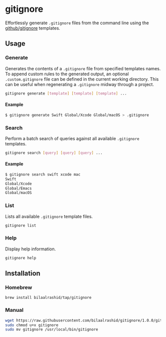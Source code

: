 # gitignore

Effortlessly generate `.gitignore` files from the command line using the [github/gitignore](https://github.com/github/gitignore) templates.

## Usage

### Generate

Generates the contents of a `.gitignore` file from specified templates names. To append custom rules to the generated output, an optional `.custom.gitignore` file can be defined in the current working directory. This can be useful when regenerating a `.gitignore` midway through a project. 

```bash
gitignore generate [template] [template] [template] ...
```

#### Example

```bash
$ gitignore generate Swift Global/Xcode Global/macOS > .gitignore
```

### Search

Perform a batch search of queries against all available `.gitignore` templates.

```bash
gitignore search [query] [query] [query] ...
```

#### Example

```bash
$ gitignore search swift xcode mac
Swift
Global/Xcode
Global/Emacs
Global/macOS
```

### List

Lists all available `.gitignore` template files.

```bash
gitignore list
```

### Help

Display help information.

```bash
gitignore help
```

## Installation

### Homebrew

```
brew install bilaalrashid/tap/gitignore
```

### Manual

```bash
wget https://raw.githubusercontent.com/bilaalrashid/gitignore/1.0.0/gitignore
sudo chmod u+x gitignore
sudo mv gitignore /usr/local/bin/gitignore
```
